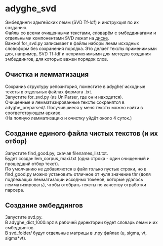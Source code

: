 # adyghe_svd
Эмбеддинги адыгейских лемм (SVD Tf-Idf) и инструкция по их созданию.\
Файлы со всеми очищенными текстами, словарём с эмбеддинагами и отдельными компонентами SVD лежат на [диске](https://drive.google.com/drive/folders/153rFCPvBpKkbDO09XLIaaQ12EQtzbJ-z?usp=sharing).\
Важно! for_svd.py записывает в файлы наборы лемм исходных словоформ без сохранения порядка. Это делает тексты применимыми для, например, SVD Tf-Idf и неприменимыми для методов создания эмбеддингов, для которых важен порядок слов.
## Очистка и лемматизация
Сохранив структуру репозитория, поместите в adyghe/ исходные тексты в отдельных файлах формата .txt.\
Запустите for_svd.py (из UniParser, где он и находится).\
Очищенные и лемматизированные тексты сохранятся в adyghe_preparsed/. Получившиеся у меня тексты можно найти в соответствующем архиве.\
(На полную лемматизацию и очистку уйдёт около 4 суток.)
## Создание единого файла чистых текстов (и их отбор)
Запустите find_good.py, скачав filenames_list.txt.\
Будет создан lem_corpus_maxi.txt (одна строка - один очищенный и прошедший отбор текст).\
По умолчанию не добавляются в файл только пустые строки, но в find_good.py можно установить отличное от нуля значение thr (доля подлежащих лемматизации исходных токенов, которые удалось лемматизировать), чтобы отобрать тексты по качеству отработки парсера.
## Создание эмбеддингов
Запустите svd.py.\
В adyghe_dict_1000.npz в рабочей директории будет словарь лемм и их эмбеддингов.\
В svd_folder/ будут отдельные матрицы в .npy файлах (u, sigma, vt, sigma*vt).
